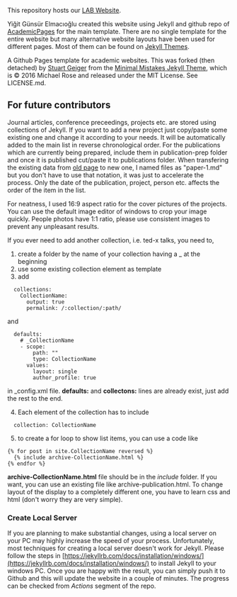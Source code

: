 This repository hosts our [LAB Website](https://BogaziciSpaceTechLab.github.io/).

Yiğit Günsür Elmacıoğlu created this website using Jekyll and github repo of [AcademicPages](https://github.com/academicpages/academicpages.github.io) for the main template. There are no single template for the entire website but many alternative website layouts have been used for different pages. Most of them can be found on [Jekyll Themes](http://jekyllthemes.org).

A Github Pages template for academic websites. This was forked (then detached) by [Stuart Geiger](https://github.com/staeiou) from the [Minimal Mistakes Jekyll Theme](https://mmistakes.github.io/minimal-mistakes/), which is © 2016 Michael Rose and released under the MIT License. See LICENSE.md.

## For future contributors
Journal articles, conference preceedings, projects etc. are stored using collections of Jekyll. If you want to add a new project just copy/paste some existing one and change it according to your needs. It will be automatically added to the main list in reverse chronological order. For the publications which are currently being prepared, include them in publication-prep folder and once it is published cut/paste it to publications folder. When transfering the existing data from [old page](http://bustlab.boun.edu.tr/)  to new one, I named files as "paper-1.md" but you don't have to use that notation, it was just to accelerate the process. Only the date of the publication, project, person etc. affects the order of the item in the list.

For neatness, I used 16:9 aspect ratio for the cover pictures of the projects. You can use the default image editor of windows to crop your image quickly. People photos have 1:1 ratio, please use consistent images to prevent any unpleasant results.

If you ever need to add another collection, i.e. ted-x talks, you need to,
1. create a folder by the name of your collection having a _ at the beginning
2. use some existing collection element as template
3. add
```
  collections:
    CollectionName:
      output: true
      permalink: /:collection/:path/
```  
  and
```
  defaults: 
    # _CollectionName
    - scope:
        path: ""
        type: CollectionName
      values:
        layout: single
        author_profile: true
```
  in _config.xml file. **defaults:** and **collectons:** lines are already exist, just add the rest to the end.

4. Each element of the collection has to include 
```  
  collection: CollectionName
```  

5. to create a for loop to show list items, you can use a code like
```
{% for post in site.CollectionName reversed %}
  {% include archive-CollectionName.html %}
{% endfor %}
```
**archive-CollectionName.html** file should be in the *include* folder. If you want, you can use an existing file like archive-publication.html. To change layout of the display to a completely different one, you have to learn css and html (don't worry they are very simple). 

### Create Local Server
If you are planning to make substantial changes, using a local server on your PC may highly increase the speed of your process. Unfortunately, most techniques for creating a local server doesn't work for Jekyll. Please follow the steps in [https://jekyllrb.com/docs/installation/windows/](https://jekyllrb.com/docs/installation/windows/) to install Jekyll to your windows PC. Once you are happy with the result, you can simply push it to Github and this will update the website in a couple of minutes. The progress can be checked from *Actions* segment of the repo.
